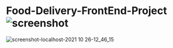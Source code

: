 # Food-Delivery-FrontEnd-Project![screenshot](https://user-images.githubusercontent.com/92328339/138773324-b4fad0bb-0781-47a9-b1e4-b2841739cda5.jpg)
![screenshot-localhost-2021 10 26-12_46_15](https://user-images.githubusercontent.com/92328339/138853977-113f3130-0734-4d9c-b08a-8fe4309fa9ef.jpg)
